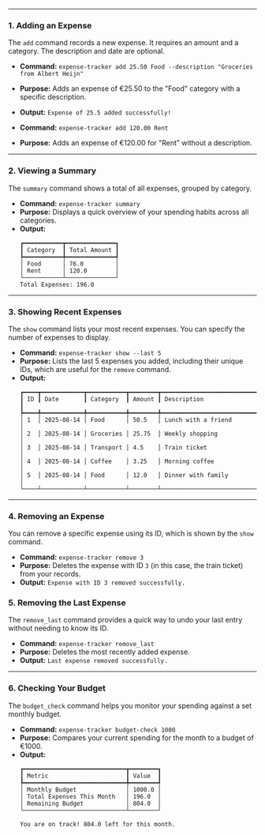 
-----

### 1\. Adding an Expense

The `add` command records a new expense. It requires an amount and a category. The description and date are optional.

  * **Command:** `expense-tracker add 25.50 Food --description "Groceries from Albert Heijn"`

  * **Purpose:** Adds an expense of €25.50 to the "Food" category with a specific description.

  * **Output:** `Expense of 25.5 added successfully!`

  * **Command:** `expense-tracker add 120.00 Rent`

  * **Purpose:** Adds an expense of €120.00 for "Rent" without a description.

-----

### 2\. Viewing a Summary

The `summary` command shows a total of all expenses, grouped by category.

  * **Command:** `expense-tracker summary`
  * **Purpose:** Displays a quick overview of your spending habits across all categories.
  * **Output:**
    ```
    ┏━━━━━━━━━━━┳━━━━━━━━━━━━━━┓
    ┃ Category  ┃ Total Amount ┃
    ┡━━━━━━━━━━━╇━━━━━━━━━━━━━━┩
    │ Food      │ 76.0         │
    │ Rent      │ 120.0        │
    └───────────┴──────────────┘
    Total Expenses: 196.0
    ```

-----

### 3\. Showing Recent Expenses

The `show` command lists your most recent expenses. You can specify the number of expenses to display.

  * **Command:** `expense-tracker show --last 5`
  * **Purpose:** Lists the last 5 expenses you added, including their unique IDs, which are useful for the `remove` command.
  * **Output:**
    ```
    ┏━━━━┳━━━━━━━━━━━━┳━━━━━━━━━━━┳━━━━━━━━┳━━━━━━━━━━━━━━━━━━━━━━━━━━━━━━┓
    ┃ ID ┃ Date       ┃ Category  ┃ Amount ┃ Description                  ┃
    ┡━━━━╇━━━━━━━━━━━━╇━━━━━━━━━━━╇━━━━━━━━╇━━━━━━━━━━━━━━━━━━━━━━━━━━━━━━┩
    │ 1  │ 2025-08-14 │ Food      │ 50.5   │ Lunch with a friend          │
    │ 2  │ 2025-08-14 │ Groceries │ 25.75  │ Weekly shopping              │
    │ 3  │ 2025-08-14 │ Transport │ 4.5    │ Train ticket                 │
    │ 4  │ 2025-08-14 │ Coffee    │ 3.25   │ Morning coffee               │
    │ 5  │ 2025-08-14 │ Food      │ 12.0   │ Dinner with family           │
    └────┴────────────┴───────────┴────────┴──────────────────────────────┘
    ```

-----

### 4\. Removing an Expense

You can remove a specific expense using its ID, which is shown by the `show` command.

  * **Command:** `expense-tracker remove 3`
  * **Purpose:** Deletes the expense with ID `3` (in this case, the train ticket) from your records.
  * **Output:** `Expense with ID 3 removed successfully.`

### 5\. Removing the Last Expense

The `remove_last` command provides a quick way to undo your last entry without needing to know its ID.

  * **Command:** `expense-tracker remove_last`
  * **Purpose:** Deletes the most recently added expense.
  * **Output:** `Last expense removed successfully.`

-----

### 6\. Checking Your Budget

The `budget_check` command helps you monitor your spending against a set monthly budget.

  * **Command:** `expense-tracker budget-check 1000`
  * **Purpose:** Compares your current spending for the month to a budget of €1000.
  * **Output:**
    ```
    ┏━━━━━━━━━━━━━━━━━━━━━━━━━━━━━┳━━━━━━━━┓
    ┃ Metric                      ┃ Value  ┃
    ┡━━━━━━━━━━━━━━━━━━━━━━━━━━━━━╇━━━━━━━━┩
    │ Monthly Budget              │ 1000.0 │
    │ Total Expenses This Month   │ 196.0  │
    │ Remaining Budget            │ 804.0  │
    └─────────────────────────────┴────────┘

    You are on track! 804.0 left for this month.
    ```